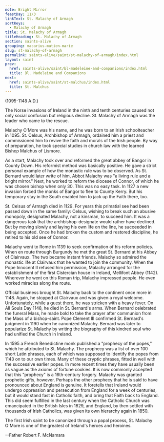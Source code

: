 ```yaml
---
note: Bright Mirror
feastDay: 11/3
linkText: St. Malachy of Armagh
sortKeys:
  - Malachy of Armagh
title: St. Malachy of Armagh
titleHeading: St. Malachy of Armagh
section: saints-alive
grouping: macarius-mutien-marie
slug: st-malachy-of-armagh
permalink: saints-alive/saint/st-malachy-of-armagh/index.html
layout: saint
prev:
  href: saints-alive/saint/bl-madeleine-and-companions/index.html
  title: Bl. Madeleine and Companions
next:
  href: saints-alive/saint/st-malchus/index.html
  title: St. Malchus
---
```

(1095-1148 A.D.)

The Norse invasions of Ireland in the ninth and tenth centuries caused not only social confusion but religious decline. St. Malachy of Armagh was the leader who came to the rescue.

Malachy O'More was his name, and he was born to an Irish schoolteacher in 1095. St. Celsus, Archbishop of Armagh, ordained him a priest and commissioned him to revive the faith and morals of the Irish people. By way of preparation, he took special studies in church law with the learned Bishop Malchus of Lismore.

As a start, Malachy took over and reformed the great abbey of Bangor in County Down. His reformist method was basically positive. He gave a strict personal example of how the monastic rule was to be observed. As St. Bernard would later write of him, Abbot Malachy was "a living rule and a bright mirror." Next, he worked to reform the diocese of Connor, of which he was chosen bishop when only 30. This was no easy task. In 1127 a new invasion forced the monks of Bangor to flee to County Kerry. But his temporary stay in the South enabled him to jack up the Faith there, too.

St. Celsus of Armagh died in 1129. For years this primatial see had been passed down in the same family: Celsus, wishing to break such an abusive monopoly, designated Malachy, not a kinsman, to succeed him. It was a dangerous task that the archbishop-designate would rather have declined. But by moving slowly and laying his own life on the line, he succeeded in being accepted. Once he had broken the custom and restored discipline, he retired to his old see of Connor.

Malachy went to Rome in 1139 to seek confirmation of his reform policies. When en route through Burgundy he met the great St. Bernard at his Abbey of Clairvaux. The two became instant friends. Malachy so admired the monastic life at Clairvaux that he wanted to join the community. When the Pope Innocent II refused him permission, Malachy arranged for the establishment of the first Cistercian house in Ireland, Mellifont Abbey (1142). Wherever he went on this Roman trip, Malachy impressed people. He even worked miracles along the route.

Official business brought St. Malachy back to the continent once more in 1148. Again, he stopped at Clairvaux and was given a royal welcome. Unfortunately, while a guest there, he was stricken with a heavy fever. On All Souls Day 1148, he died in St. Bernard's arms. When Bernard celebrated the funeral Mass, he made bold to take the prayer after communion from the Mass of a bishop-saint. Pope Clement III confirmed St. Bernard's judgment in 1190 when he canonized Malachy. Bernard was later to popularize St. Malachy by writing the biography of this kindred soul who had unified the Church in Ireland.

In 1595 a French Benedictine monk published a "prophecy of the popes," which he attributed to St. Malachy. The prophecy was a list of over 100 short Latin phrases, each of which was supposed to identify the popes from 1143 on to our own times. Many of these cryptic phrases, fitted in well with the successive earlier popes. In more recent times they have usually been as vague as the axioms of fortune cookies. It is now commonly accepted that this "prophecy" is a 16th-century forgery. Malachy was granted prophetic gifts, however. Perhaps the other prophecy that he is said to have pronounced about England is genuine. It foretells that Ireland would undergo oppression and persecution from England for a week of centuries, but it would stand fast in Catholic faith, and bring that Faith back to England. This did seem fulfilled in the last century when the Catholic Church was emancipated in the British Isles in 1829, and England, by then settled with thousands of Irish Catholics, was given its own hierarchy again in 1850.

The first Irish saint to be canonized through a papal process, St. Malachy O'More is one of the greatest of Ireland's heroes and heroines.

\--Father Robert F. McNamara